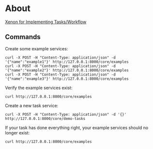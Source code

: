 # About

[Xenon for Implementing Tasks/Workflow](https://github.com/vmware/xenon/wiki/workshop/2017-01/2017-01-Tasks.pptx)


## Commands

Create some example services:

```
curl -X POST -H "Content-Type: application/json" -d '{"name":"example1"}' http://127.0.0.1:8000/core/examples
curl -X POST -H "Content-Type: application/json" -d '{"name":"example2"}' http://127.0.0.1:8000/core/examples
curl -X POST -H "Content-Type: application/json" -d '{"name":"example3"}' http://127.0.0.1:8000/core/examples
```


Verify the example services exist:

```
curl http://127.0.0.1:8000/core/examples
```


Create a new task service:

```
curl -X POST -H "Content-Type: application/json" -d '{}' http://127.0.0.1:8000/core/demo-tasks
```


If your task has done everything right, your example services should no longer exist:

```
curl http://127.0.0.1:8000/core/examples
```